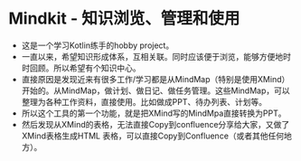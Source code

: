 
# Mindkit - 知识浏览、管理和使用

* 这是一个学习Kotlin练手的hobby project。
* 一直以来，希望知识形成体系，互相关联。同时应该便于浏览，能够方便地时时回顾。所以希望有个知识中心。
* 直接原因是发现近来有很多工作/学习都是从MindMap（特别是使用XMind）开始的。从MindMap，做计划、做日记、做任务管理。这些MindMap，可以整理为各种工作资料，直接使用。比如做成PPT、待办列表、计划等。
* 所以这个工具的第一个功能，就是把XMind写的MindMpa直接转换为PPT。
* 然后发现从XMind的表格，无法直接Copy到confluence分享给大家，又做了XMind表格生成HTML 表格，可以直接Copy到Confluence（或者其他任何地方）。

